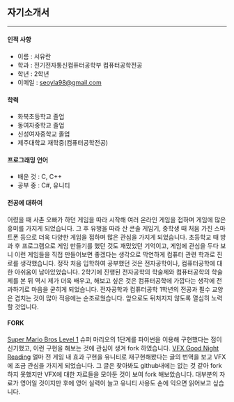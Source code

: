 ## 자기소개서
---
#### 인적 사항
 + 이름 : 서유란
 + 학과 : 전기전자통신컴퓨터공학부 컴퓨터공학전공
 + 학년 : 2학년
 + 이메일 : seoyla98@gmail.com
 
#### 학력
 + 화북초등학교 졸업
 + 동여자중학교 졸업
 + 신성여자중학교 졸업
 + 제주대학교 재학중(컴퓨터공학전공)
 
 #### 프로그래밍 언어
 + 배운 것 : C, C++
 + 공부 중 : C#, 유니티

 #### 전공에 대하여
  어렸을 때 사촌 오빠가 하던 게임을 따라 시작해 여러 온라인 게임을 접하며 게임에 많은 흥미를 가지게 되었습니다. 그 후 유행을 따라 산 콘솔 게임기, 중학생 때 처음 가진 스마트폰 등으로 더욱 다양한 게임을 접하며 많은 관심을 가지게 되었습니다. 초등학교 때 방과 후 프로그램으로 게임 만들기를 했던 것도 재밌었던 기억이고, 게임에 관심을 두다 보니 이런 게임들을 직접 만들어보면 좋겠다는 생각으로 막연하게 컴퓨터 관련 학과로 진로를 생각했습니다. 정작 처음 입학하여 공부했던 것은 전자공학이나, 컴퓨터공학에 대한 아쉬움이 남아있었습니다. 2학기에 진행된 전자공학의 학술제와 컴퓨터공학의 학술제를 본 뒤 역시 제가 더욱 배우고, 해보고 싶은 것은 컴퓨터공학에 가깝다는 생각에 전과하기로 마음을 굳히게 되었습니다. 전자공학과 컴퓨터공학 1학년의 전공과 필수 교양은 겹치는 것이 많아 적응에는 순조로웠습니다. 앞으로도 뒤처지지 않도록 열심히 노력할 것입니다.
 
 #### FORK
[Super Mario Bros Level 1](https://github.com/justinmeister/Mario-Level-1) 슈퍼 마리오의 1단계를 파이썬을 이용해 구현했다는 점이 신기했고, 이런 구현을 해보는 것에 관심이 생겨 fork 하였습니다.
[VFX Good Night Reading](https://github.com/jtomori/vfx_good_night_reading) 얼마 전 게임 내 효과 구현을 유니티로 재구현해봤다는 글의 번역을 보고 VFX에 조금 관심을 가지게 되었습니다. 그 글은 찾아봐도 github내에는 없는 것 같아 fork 하지 못했지만 VFX에 대한 자료들을 모아둔 것이 보여 fork 해보았습니다. 대부분의 자료가 영어일 것이지만 후에 영어 실력이 늘고 유니티 사용도 손에 익으면 읽어보고 싶습니다.
